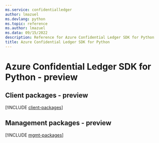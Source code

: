 ```yaml
---
ms.service: confidentialledger
author: lmazuel
ms.devlang: python
ms.topic: reference
ms.author: lmazuel
ms.data: 09/15/2022
description: Reference for Azure Confidential Ledger SDK for Python
title: Azure Confidential Ledger SDK for Python
---
```

# Azure Confidential Ledger SDK for Python - preview

## Client packages - preview
[!INCLUDE [client-packages](confidential-ledger-client-index.md)]
## Management packages - preview
[!INCLUDE [mgmt-packages](confidential-ledger-mgmt-index.md)]